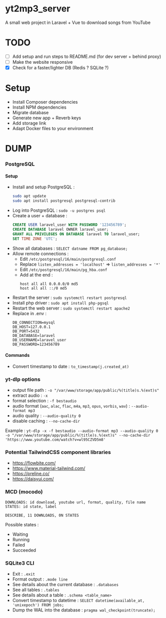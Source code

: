 # yt2mp3_server

A small web project in Laravel + Vue to download songs from YouTube

# TODO

- [ ] Add setup and run steps to README.md (for dev server + behind proxy)
- [ ] Make the website responsive
- [x] Check for a faster/lighter DB (Redis ? SQLite ?)

# Setup

- Install Composer dependencies
- Install NPM dependencies
- Migrate database
- Generate new app + Reverb keys
- Add storage link
- Adapt Docker files to your environment

# DUMP

### PostgreSQL

#### Setup

- Install and setup PostgreSQL :
    ```bash
    sudo apt update
    sudo apt install postgresql postgresql-contrib
    ```
- Log into PostgreSQL : `sudo -u postgres psql`
- Create a user + database :
    ```sql
    CREATE USER laravel_user WITH PASSWORD '123456789';
    CREATE DATABASE laravel OWNER laravel_user;
    GRANT ALL PRIVILEGES ON DATABASE laravel TO laravel_user;
    SET TIME ZONE 'UTC';
    ```
- Show all databases : `SELECT datname FROM pg_database;`
- Allow remote connections :
    - Edit `/etc/postgresql/16/main/postgresql.conf`
    - Replace `listen_addresses = 'localhost'` => `listen_addresses = '*'`
    - Edit `/etc/postgresql/16/main/pg_hba.conf`
    - Add at the end :
        ```
        host all all 0.0.0.0/0 md5
        host all all ::/0 md5
        ```
- Restart the server : `sudo systemctl restart postgresql`
- Install php driver : `sudo apt install php-pgsql`
- Restart the web server : `sudo systemctl restart apache2`
- Replace in .env :
    ```
    DB_CONNECTION=mysql
    DB_HOST=127.0.0.1
    DB_PORT=5432
    DB_DATABASE=laravel
    DB_USERNAME=laravel_user
    DB_PASSWORD=123456789
    ```

#### Commands

- Convert timestamp to date : `to_timestamp(j.created_at)`

### yt-dlp options

- output file path : `-o "/var/www/storage/app/public/%(title)s.%(ext)s"`
- extract audio : `-x`
- format selection : `-f bestaudio`
- audio format (`aac`, `alac`, `flac`, `m4a`, `mp3`, `opus`, `vorbis`, `wav`) : `--audio-format mp3`
- audio quality : `--audio-quality 0`
- disable caching : `--no-cache-dir`

Example : `yt-dlp -x -f bestaudio --audio-format mp3 --audio-quality 0 -o "/var/www/storage/app/public/%(title)s.%(ext)s" --no-cache-dir 'https://www.youtube.com/watch?v=wl95CZVD5m8'`

### Potential TailwindCSS component libraries

- https://flowbite.com/
- https://www.material-tailwind.com/
- https://preline.co/
- https://daisyui.com/

### MCD (mocodo)

```
DOWNLOADS: id download, youtube url, format, quality, file name
STATES: id state, label

DESCRIBE, 11 DOWNLOADS, 0N STATES
```

Possible states :
- Waiting
- Running
- Failed
- Succeeded

### SQLite3 CLI

- Exit : `.exit`
- Format output : `.mode line`
- See details about the current database : `.databases`
- See all tables : `.tables`
- See details about a table : `.schema <table_name>`
- Convert timestamp to datetime : `SELECT datetime(available_at, 'unixepoch') FROM jobs;`
- Dump the WAL into the database : `pragma wal_checkpoint(truncate);`
